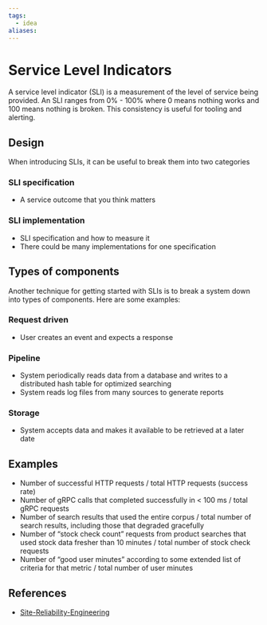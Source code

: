 ```yaml
---
tags:
  - idea
aliases:
---
```


# Service Level Indicators

A service level indicator (SLI) is a measurement of the level of service being provided. An SLI ranges from 0% - 100% where 0 means nothing works and 100 means nothing is broken. This consistency is useful for tooling and alerting.

## Design

When introducing SLIs, it can be useful to break them into two categories

### SLI specification

- A service outcome that you think matters

### SLI implementation

- SLI specification and how to measure it
- There could be many implementations for one specification

## Types of components

Another technique for getting started with SLIs is to break a system down into types of components. Here are some examples:

### Request driven

- User creates an event and expects a response

### Pipeline

- System periodically reads data from a database and writes to a distributed hash table for optimized searching
- System reads log files from many sources to generate reports

### Storage

- System accepts data and makes it available to be retrieved at a later date

## Examples

- Number of successful HTTP requests / total HTTP requests (success rate)
- Number of gRPC calls that completed successfully in < 100 ms / total gRPC requests
- Number of search results that used the entire corpus / total number of search results, including those that degraded gracefully
- Number of “stock check count” requests from product searches that used stock data fresher than 10 minutes / total number of stock check requests
- Number of “good user minutes” according to some extended list of criteria for that metric / total number of user minutes

## References

- [Site-Reliability-Engineering](Site-Reliability-Engineering.md)
